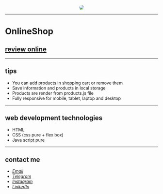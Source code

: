 <div align="center">
  <img src="https://user-images.githubusercontent.com/122552232/212383603-95226d56-ecde-4276-b962-bf5dd2b48ea1.jpg" style="border-radius:50%">
</div>

---
# OnlineShop
## [review online](https://javadbahrami-hiddenshop.netlify.app/)
---
## tips
* You can add products in shopping cart or remove them
* Save information and products in local storage
* Products are render from products.js file
* Fully responsive for mobile, tablet, laptop and desktop
---
## web development technologies
* HTML
* CSS (css pure + flex box)
* Java script pure
---
## contact me
* *[Email](mailto:javadev14bh@gmail.com)*
* *[Telegram](https://t.me/LjvdL/)*
* *[Instagram](https://instagram.com/javad_bh/)*
* *[LinkedIn](https://https://www.linkedin.com/in/javad-bahrami-79b349259/)*
